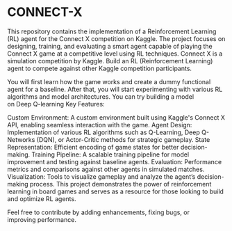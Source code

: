 # CONNECT-X
This repository contains the implementation of a Reinforcement Learning (RL) agent for the Connect X competition on Kaggle. The project focuses on designing, training, and evaluating a smart agent capable of playing the Connect X game at a competitive level using RL techniques.
Connect X is a simulation competition by Kaggle. Build an RL (Reinforcement Learning) agent to compete against other Kaggle competition participants. 

You will first learn how the game works and create a dummy functional agent for a baseline. After that, you will start experimenting with various RL algorithms and model architectures. You can try building a model on Deep Q-learning
Key Features:

Custom Environment: A custom environment built using Kaggle's Connect X API, enabling seamless interaction with the game.
Agent Design: Implementation of various RL algorithms such as Q-Learning, Deep Q-Networks (DQN), or Actor-Critic methods for strategic gameplay.
State Representation: Efficient encoding of game states for better decision-making.
Training Pipeline: A scalable training pipeline for model improvement and testing against baseline agents.
Evaluation: Performance metrics and comparisons against other agents in simulated matches.
Visualization: Tools to visualize gameplay and analyze the agent’s decision-making process.
This project demonstrates the power of reinforcement learning in board games and serves as a resource for those looking to build and optimize RL agents.

Feel free to contribute by adding enhancements, fixing bugs, or improving performance.
